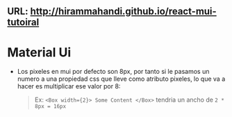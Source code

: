 ## URL: http://hirammahandi.github.io/react-mui-tutoiral

# Material Ui

- Los pixeles en mui por defecto son 8px, por tanto si le pasamos un numero a una propiedad css que lleve como atributo pixeles, lo que va a hacer es multiplicar ese valor por 8:
  > Ex: `<Box width={2}> Some Content </Box>` tendria un ancho de `2 * 8px = 16px`
